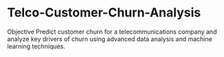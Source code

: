 # Telco-Customer-Churn-Analysis
Objective Predict customer churn for a telecommunications company and analyze key drivers of churn using advanced data analysis and machine learning techniques.
